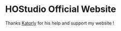 # HOStudio Official Website

Thanks [Katorly](https://github.com/katorly) for his help and support my website !